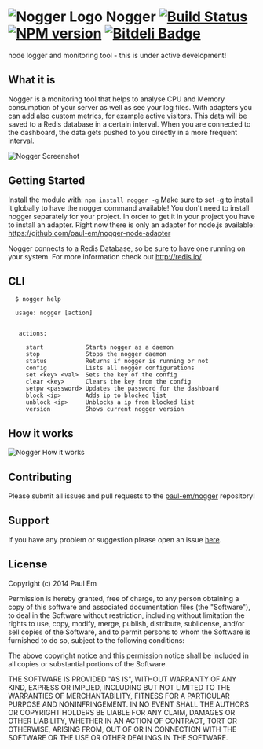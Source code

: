 # ![Nogger Logo](https://raw.githubusercontent.com/paul-em/nogger/master/front/img/logo-60.png "Nogger Logo") Nogger [![Build Status](https://secure.travis-ci.org/paul-em/nogger.png?branch=master)](http://travis-ci.org/paul-em/nogger) [![NPM version](https://badge-me.herokuapp.com/api/npm/nogger.png)](http://badges.enytc.com/for/npm/nogger) [![Bitdeli Badge](https://d2weczhvl823v0.cloudfront.net/paul-em/nogger/trend.png)](https://bitdeli.com/free "Bitdeli Badge")

node logger and monitoring tool - this is under active development!

## What it is

Nogger is a monitoring tool that helps to analyse CPU and Memory consumption of your server as well as see your log files. With adapters you can add also custom metrics, for example active visitors. This data will be saved to a Redis database in a certain interval. When you are connected to the dashboard, the data gets pushed to you directly in a more frequent interval.

![Nogger Screenshot](https://raw.githubusercontent.com/paul-em/nogger/master/assets/Screenshot-1.png "Nogger Screenshot")

## Getting Started
Install the module with: `npm install nogger -g`
Make sure to set -g to install it globally to have the nogger command available! You don't need to install nogger separately for your project. In order to get it in your project you have to install an adapter. 
Right now there is only an adapter for node.js available:
https://github.com/paul-em/nogger-node-adapter

Nogger connects to a Redis Database, so be sure to have one running on your system. For more information check out http://redis.io/

## CLI

```
  $ nogger help
  
  usage: nogger [action]


   actions:

     start            Starts nogger as a daemon
     stop             Stops the nogger daemon
     status           Returns if nogger is running or not
     config           Lists all nogger configurations
     set <key> <val>  Sets the key of the config
     clear <key>      Clears the key from the config
     setpw <password> Updates the password for the dashboard
     block <ip>       Adds ip to blocked list
     unblock <ip>     Unblocks a ip from blocked list
     version          Shows current nogger version

```
## How it works

![Nogger How it works](https://raw.githubusercontent.com/paul-em/nogger/master/assets/how-it-works.png "Nogger How it works")

## Contributing

Please submit all issues and pull requests to the [paul-em/nogger](http://github.com/paul-em/nogger) repository!

## Support
If you have any problem or suggestion please open an issue [here](https://github.com/paul-em/nogger/issues).

## License
Copyright (c) 2014 Paul Em

Permission is hereby granted, free of charge, to any person
obtaining a copy of this software and associated documentation
files (the "Software"), to deal in the Software without
restriction, including without limitation the rights to use,
copy, modify, merge, publish, distribute, sublicense, and/or sell
copies of the Software, and to permit persons to whom the
Software is furnished to do so, subject to the following
conditions:

The above copyright notice and this permission notice shall be
included in all copies or substantial portions of the Software.

THE SOFTWARE IS PROVIDED "AS IS", WITHOUT WARRANTY OF ANY KIND,
EXPRESS OR IMPLIED, INCLUDING BUT NOT LIMITED TO THE WARRANTIES
OF MERCHANTABILITY, FITNESS FOR A PARTICULAR PURPOSE AND
NONINFRINGEMENT. IN NO EVENT SHALL THE AUTHORS OR COPYRIGHT
HOLDERS BE LIABLE FOR ANY CLAIM, DAMAGES OR OTHER LIABILITY,
WHETHER IN AN ACTION OF CONTRACT, TORT OR OTHERWISE, ARISING
FROM, OUT OF OR IN CONNECTION WITH THE SOFTWARE OR THE USE OR
OTHER DEALINGS IN THE SOFTWARE.
